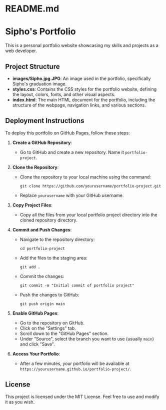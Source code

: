 # README.md

# Sipho's Portfolio

This is a personal portfolio website showcasing my skills and projects as a web developer. 

## Project Structure

- **images/Sipho.jpg.JPG**: An image used in the portfolio, specifically Sipho's graduation image.
- **styles.css**: Contains the CSS styles for the portfolio website, defining the layout, colors, fonts, and other visual aspects.
- **index.html**: The main HTML document for the portfolio, including the structure of the webpage, navigation links, and various sections.

## Deployment Instructions

To deploy this portfolio on GitHub Pages, follow these steps:

1. **Create a GitHub Repository**:
   - Go to GitHub and create a new repository. Name it `portfolio-project`.

2. **Clone the Repository**:
   - Clone the repository to your local machine using the command:
     ```
     git clone https://github.com/yourusername/portfolio-project.git
     ```
   - Replace `yourusername` with your GitHub username.

3. **Copy Project Files**:
   - Copy all the files from your local portfolio project directory into the cloned repository directory.

4. **Commit and Push Changes**:
   - Navigate to the repository directory:
     ```
     cd portfolio-project
     ```
   - Add the files to the staging area:
     ```
     git add .
     ```
   - Commit the changes:
     ```
     git commit -m "Initial commit of portfolio project"
     ```
   - Push the changes to GitHub:
     ```
     git push origin main
     ```

5. **Enable GitHub Pages**:
   - Go to the repository on GitHub.
   - Click on the "Settings" tab.
   - Scroll down to the "GitHub Pages" section.
   - Under "Source", select the branch you want to use (usually `main`) and click "Save".

6. **Access Your Portfolio**:
   - After a few minutes, your portfolio will be available at `https://yourusername.github.io/portfolio-project/`.

## License

This project is licensed under the MIT License. Feel free to use and modify it as you wish.
